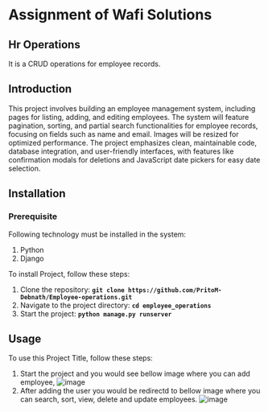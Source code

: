 # **Assignment of  Wafi Solutions**

## **Hr Operations**

It is a CRUD operations for employee records.

## **Introduction**

This project involves building an employee management system, including pages for listing, adding, and editing employees. The system will feature pagination, sorting, and partial search functionalities for employee records, focusing on fields such as name and email. Images will be resized for optimized performance. The project emphasizes clean, maintainable code, database integration, and user-friendly interfaces, with features like confirmation modals for deletions and JavaScript date pickers for easy date selection.

## **Installation**
### **Prerequisite**

Following technology must be installed in the system:
1. Python
2. Django
   
To install Project, follow these steps:

1. Clone the repository: **`git clone https://github.com/PritoM-Debnath/Employee-operations.git`**
2. Navigate to the project directory: **`cd employee_operations`**
5. Start the project: **`python manage.py runserver`**

## **Usage**

To use this Project Title, follow these steps:

1. Start the project and you would see bellow image where you can add employee,
![image](https://github.com/user-attachments/assets/0e1149f7-a405-425b-9bed-76ee5dc110d4)
2. After adding the user you would be redirectd to bellow image where you can search, sort, view, delete and update employees. 
![image](https://github.com/user-attachments/assets/a75bbc59-bd95-4692-9d20-e43dbb1a6fda)



